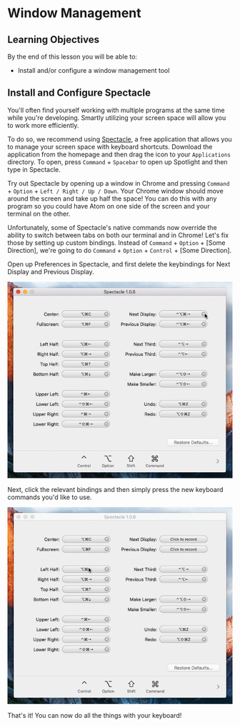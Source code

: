 # Window Management

## Learning Objectives

By the end of this lesson you will be able to:

* Install and/or configure a window management tool

## Install and Configure Spectacle

You'll often find yourself working with multiple programs at the same time while you're developing. Smartly utilizing your screen space will allow you to work more efficiently.

To do so, we recommend using [Spectacle](https://www.spectacleapp.com/), a free application that allows you to manage your screen space with keyboard shortcuts. Download the application from the homepage and then drag the icon to your `Applications` directory. To open, press `Command` + `Spacebar` to open up Spotlight and then type in Spectacle.

Try out Spectacle by opening up a window in Chrome and pressing `Command` + `Option` + `Left / Right / Up / Down`. Your Chrome window should move around the screen and take up half the space! You can do this with any program so you could have Atom on one side of the screen and your terminal on the other.

Unfortunately, some of Spectacle's native commands now override the ability to switch between tabs on both our terminal and in Chrome! Let's fix those by setting up custom bindings. Instead of `Command` + `Option` + [Some Direction], we're going to do `Command` + `Option` + `Control` + [Some Direction].

Open up Preferences in Spectacle, and first delete the keybindings for Next Display and Previous Display.

![](./images/spectacle-configure-01.gif)

Next, click the relevant bindings and then simply press the new keyboard commands you'd like to use.

![](./images/spectacle-configure-02.gif)

That's it! You can now do all the things with your keyboard!
